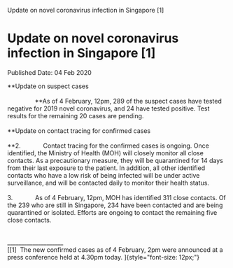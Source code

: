 Update on novel coronavirus infection in Singapore \[1\]

Update on novel coronavirus infection in Singapore \[1\]
========================================================

Published Date: 04 Feb 2020

**Update on suspect cases\
\
                **As of 4 February, 12pm, 289 of the suspect cases have
tested negative for 2019 novel coronavirus, and 24 have tested positive.
Test results for the remaining 20 cases are pending.\
\
**Update on contact tracing for confirmed cases\
\
**2.             Contact tracing for the confirmed cases is ongoing.
Once identified, the Ministry of Health (MOH) will closely monitor all
close contacts. As a precautionary measure, they will be quarantined for
14 days from their last exposure to the patient. In addition, all other
identified contacts who have a low risk of being infected will be under
active surveillance, and will be contacted daily to monitor their health
status.\
\
3.             As of 4 February, 12pm, MOH has identified 311 close
contacts. Of the 239 who are still in Singapore, 234 have been contacted
and are being quarantined or isolated. Efforts are ongoing to contact
the remaining five close contacts.\
\
\
\_\_\_\_\_\_\_\_\_\_\_\_\_\_\_\_\_\_\_\_\
[\[1\]  The new confirmed cases as of 4 February, 2pm were announced at
a press conference held at 4.30pm today. ]{style="font-size: 12px;"}
